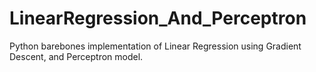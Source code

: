 # LinearRegression_And_Perceptron
Python barebones implementation of Linear Regression using Gradient Descent, and Perceptron model.
